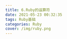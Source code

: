 ```yaml
---
title: 6.Ruby的运算符
date: 2021-05-23 00:32:35
tags: Ruby基础
categories: Ruby
cover: /img/ruby.png
---
```

